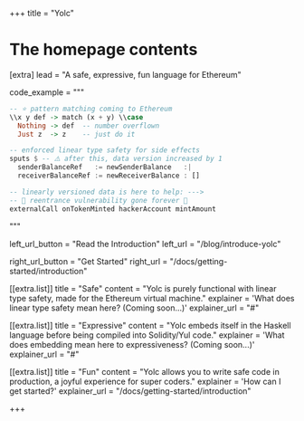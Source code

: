 +++
title = "Yolc"

# The homepage contents
[extra]
lead = "A safe, expressive, fun language for Ethereum"

code_example = """
```haskell
-- ⭐ pattern matching coming to Ethereum
\\x y def -> match (x + y) \\case
  Nothing -> def  -- number overflown
  Just z  -> z    -- just do it

-- enforced linear type safety for side effects
sputs $ -- ⚠️ after this, data version increased by 1
  senderBalanceRef   := newSenderBalance   :|
  receiverBalanceRef := newReceiverBalance : []

-- linearly versioned data is here to help: --->
-- 🌟 reentrance vulnerability gone forever 🌟
externalCall onTokenMinted hackerAccount mintAmount
```
"""

left_url_button = "Read the Introduction"
left_url = "/blog/introduce-yolc"

right_url_button = "Get Started"
right_url = "/docs/getting-started/introduction"

[[extra.list]]
title = "Safe"
content = "Yolc is purely functional with linear type safety, made for the Ethereum virtual machine."
explainer = 'What does <span class="fst-italic">linear type safety</span> mean here? (Coming soon...)'
explainer_url = "#"

[[extra.list]]
title = "Expressive"
content = "Yolc embeds itself in the Haskell language before being compiled into Solidity/Yul code."
explainer = 'What does <span class="fst-italic">embedding</span> mean here to expressiveness? (Coming soon...)'
explainer_url = "#"

[[extra.list]]
title = "Fun"
content = "Yolc allows you to write safe code in production, a joyful experience for super coders."
explainer = 'How can I <span class="fst-italic">get started?</span>'
explainer_url = "/docs/getting-started/introduction"

+++
